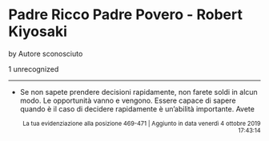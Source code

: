 # Padre Ricco Padre Povero - Robert Kiyosaki
by Autore sconosciuto

1 unrecognized

---

* Se non sapete prendere decisioni rapidamente, non farete soldi in alcun modo. Le opportunità vanno e vengono. Essere capace di sapere quando è il caso di decidere rapidamente è un’abilità importante. Avete

<p style="text-align: right;"><sup>La tua evidenziazione alla posizione 469-471 | Aggiunto in data venerdì 4 ottobre 2019 17:43:14</sup></p>

